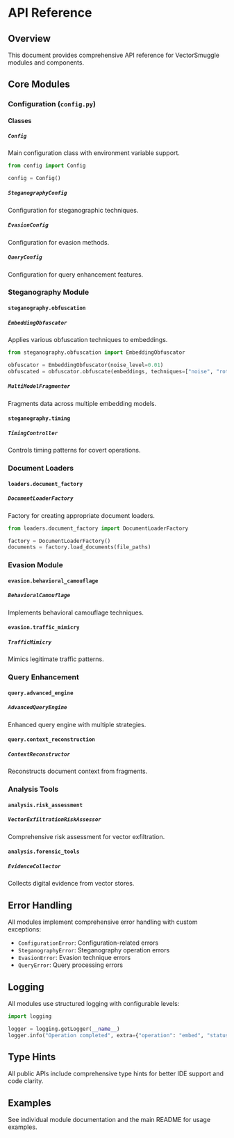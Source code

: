 # API Reference

## Overview

This document provides comprehensive API reference for VectorSmuggle modules and components.

## Core Modules

### Configuration (`config.py`)

#### Classes

##### `Config`
Main configuration class with environment variable support.

```python
from config import Config

config = Config()
```

##### `SteganographyConfig`
Configuration for steganographic techniques.

##### `EvasionConfig`
Configuration for evasion methods.

##### `QueryConfig`
Configuration for query enhancement features.

### Steganography Module

#### `steganography.obfuscation`

##### `EmbeddingObfuscator`
Applies various obfuscation techniques to embeddings.

```python
from steganography.obfuscation import EmbeddingObfuscator

obfuscator = EmbeddingObfuscator(noise_level=0.01)
obfuscated = obfuscator.obfuscate(embeddings, techniques=["noise", "rotation"])
```

##### `MultiModelFragmenter`
Fragments data across multiple embedding models.

#### `steganography.timing`

##### `TimingController`
Controls timing patterns for covert operations.

### Document Loaders

#### `loaders.document_factory`

##### `DocumentLoaderFactory`
Factory for creating appropriate document loaders.

```python
from loaders.document_factory import DocumentLoaderFactory

factory = DocumentLoaderFactory()
documents = factory.load_documents(file_paths)
```

### Evasion Module

#### `evasion.behavioral_camouflage`

##### `BehavioralCamouflage`
Implements behavioral camouflage techniques.

#### `evasion.traffic_mimicry`

##### `TrafficMimicry`
Mimics legitimate traffic patterns.

### Query Enhancement

#### `query.advanced_engine`

##### `AdvancedQueryEngine`
Enhanced query engine with multiple strategies.

#### `query.context_reconstruction`

##### `ContextReconstructor`
Reconstructs document context from fragments.

### Analysis Tools

#### `analysis.risk_assessment`

##### `VectorExfiltrationRiskAssessor`
Comprehensive risk assessment for vector exfiltration.

#### `analysis.forensic_tools`

##### `EvidenceCollector`
Collects digital evidence from vector stores.

## Error Handling

All modules implement comprehensive error handling with custom exceptions:

- `ConfigurationError`: Configuration-related errors
- `SteganographyError`: Steganography operation errors
- `EvasionError`: Evasion technique errors
- `QueryError`: Query processing errors

## Logging

All modules use structured logging with configurable levels:

```python
import logging

logger = logging.getLogger(__name__)
logger.info("Operation completed", extra={"operation": "embed", "status": "success"})
```

## Type Hints

All public APIs include comprehensive type hints for better IDE support and code clarity.

## Examples

See individual module documentation and the main README for usage examples.